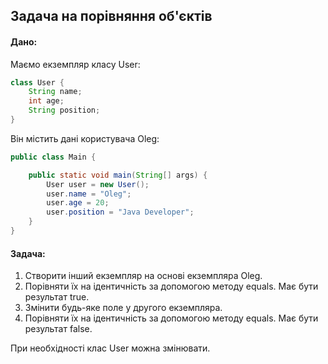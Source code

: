 ## Задача на порівняння об'єктів

#### Дано:
Маємо екземпляр класу User:

```java
class User {
    String name;
    int age;
    String position;
}
```

Він містить дані користувача Oleg:

```java
public class Main {

    public static void main(String[] args) {
        User user = new User();
        user.name = "Oleg";
        user.age = 20;
        user.position = "Java Developer";
    }
}
```

#### Задача:
1) Створити інший екземпляр на основі екземпляра Oleg.
2) Порівняти їх на ідентичність за допомогою методу equals. Має бути результат true.
3) Змінити будь-яке поле у другого екземпляра.
4) Порівняти їх на ідентичність за допомогою методу equals. Має бути результат false.

При необхідності клас User можна змінювати.

